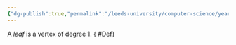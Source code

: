 ```yaml
---
{"dg-publish":true,"permalink":"/leeds-university/computer-science/year-1/discrete-mathematics/3-graph-theory/definitions/def-leaf/","tags":["Definition"]}
---
```


A *leaf* is a vertex of degree 1.
{ #Def}
